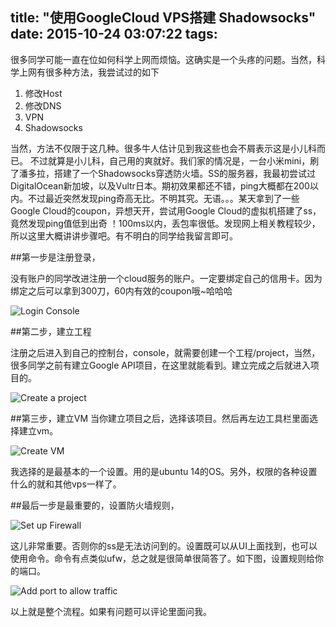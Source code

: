 title: "使用GoogleCloud VPS搭建 Shadowsocks"
date: 2015-10-24 03:07:22
tags:
---


很多同学可能一直在位如何科学上网而烦恼。这确实是一个头疼的问题。当然，科学上网有很多种方法，我尝试过的如下

1. 修改Host
2. 修改DNS
3. VPN
4. Shadowsocks

当然，方法不仅限于这几种。很多牛人估计见到我这些也会不屑表示这是小儿科而已。
不过就算是小儿科，自己用的爽就好。我们家的情况是，一台小米mini，刷了潘多拉，搭建了一个Shadowsocks穿透防火墙。SS的服务器，我最初尝试过DigitalOcean新加坡，以及Vultr日本。期初效果都还不错，ping大概都在200以内。不过最近突然发现ping奇高无比。不明其究。无语。。。某天拿到了一些Google Cloud的coupon，异想天开，尝试用Google Cloud的虚拟机搭建了ss，竟然发现ping值低到出奇
！100ms以内，丢包率很低。发现网上相关教程较少，所以这里大概讲讲步骤吧。有不明白的同学给我留言即可。

##第一步是注册登录，

  没有账户的同学改进注册一个cloud服务的账户。一定要绑定自己的信用卡。因为绑定之后可以拿到300刀，60内有效的coupon哦~哈哈哈

![Login Console](/images/gcloud_ssserver/login_console.png)
<!--more-->
##第二步，建立工程
  
  注册之后进入到自己的控制台，console，就需要创建一个工程/project，当然，很多同学之前有建立Google API项目，在这里就能看到。建立完成之后就进入项目的。

![Create a project](/images/gcloud_ssserver/create_a_project.png)

##第三步，建立VM
  当你建立项目之后，选择该项目。然后再左边工具栏里面选择建立vm。

![Create VM](/images/gcloud_ssserver/create_vm.png)

我选择的是最基本的一个设置。用的是ubuntu 14的OS。另外，权限的各种设置什么的就和其他vps一样了。

##最后一步是最重要的，设置防火墙规则，

![Set up Firewall](/images/gcloud_ssserver/firewall.png)

这儿非常重要。否则你的ss是无法访问到的。设置既可以从UI上面找到，也可以使用命令。命令有点类似ufw，总之就是很简单很简答了。如下图，设置规则给你的端口。

![Add port to allow traffic](/images/gcloud_ssserver/allow_8388.png)

以上就是整个流程。如果有问题可以评论里面问我。
